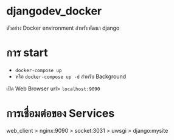 # djangodev_docker
ตัวอย่าง Docker environment สำหรับพัฒนา django

# การ start
 * `docker-compose up`
 * หรือ `docker-compose up -d` สำหรับ Background
 
 เปิด Web Browser
 url> `localhost:9090`

# การเชื่อมต่อของ Services
web_client > nginx:9090 > socket:3031 > uwsgi > django:mysite
